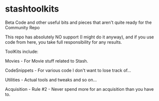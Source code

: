 # stashtoolkits
Beta Code and other useful bits and pieces that aren't quite ready for the Community Repo

This repo has absolutely NO support (I might do it anyway), and if you use code from here, you take full responsibility for any results.

ToolKits include:

Movies - For Movie stuff related to Stash.

CodeSnippets - For various code I don't want to lose track of...

Utilities - Actual tools and tweaks and so on...

Acquisition - Rule #2 - Never spend more for an acquisition than you have to. 

